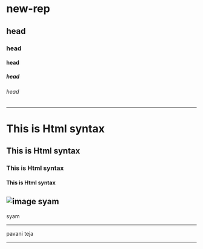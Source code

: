 # new-rep
## head
### head
#### head
##### head
###### head
<hr>
<h1> This is Html syntax</h1>
<h2> This is Html syntax</h2>
<h3> This is Html syntax</h3>
<h4> This is Html syntax</h4>

![image](https://encrypted-tbn0.gstatic.com/images?q=tbn:ANd9GcRcnTHZA0pZTWGnE6lYHOLctUgW2ABArrKf7w&usqp=CAU)
syam
----
syam
****
pavani teja
************
